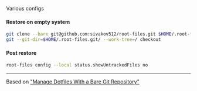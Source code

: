 Various configs

#### Restore on empty system
```bash
git clone --bare git@github.com:sivakov512/root-files.git $HOME/.root-files.git
git --git-dir=$HOME/.root-files.git/ --work-tree=/ checkout
```

#### Post restore
```bash
root-files config --local status.showUntrackedFiles no
```

---
Based on ["Manage Dotfiles With a Bare Git Repository"](https://harfangk.github.io/2016/09/18/manage-dotfiles-with-a-git-bare-repository.html)
